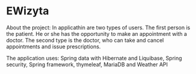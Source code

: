 # EWizyta

About the project: In applicathin are two types of users. The first person is the patient. He or she has the opportunity to make an appointment with a doctor. The second type is the doctor, who can take and cancel appointments and issue prescriptions.

The application uses: Spring data with Hibernate and Liquibase, Spring security, Spring framework, thymeleaf, MariaDB and Weather API
